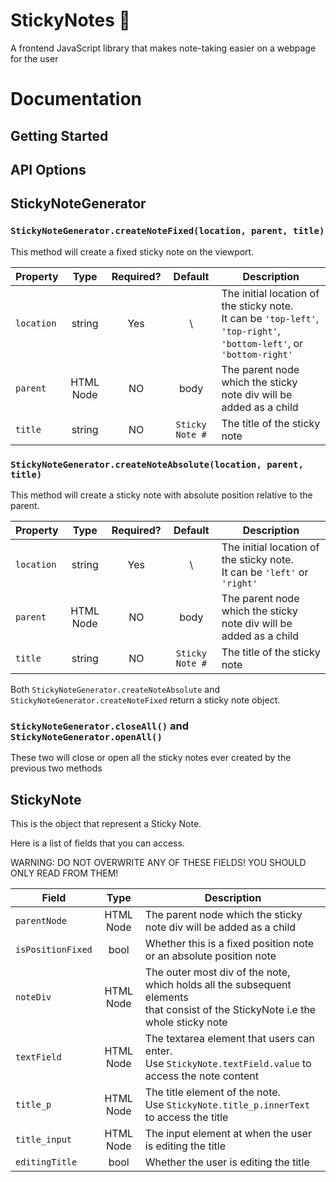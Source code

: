 # StickyNotes 📝
A frontend JavaScript library that makes note-taking easier on a webpage for the user

# Documentation

## Getting Started




## API Options

## StickyNoteGenerator
### `StickyNoteGenerator.createNoteFixed(location, parent, title)`

This method will create a fixed sticky note on the viewport.

| Property    | Type      | Required? | Default  | Description |
| --------------- |:---------:|:---------:|:----------:| ----------- |
| `location`  | string        | Yes | \ | The initial location of the sticky note. <br> It can be `'top-left'`, `'top-right'`, `'bottom-left'`, or `'bottom-right'` |
| `parent`    | HTML Node  | NO  | body | The parent node which the sticky note div will be added as a child |
| `title`     | string        | NO  |  `Sticky Note #` | The title of the sticky note |

### `StickyNoteGenerator.createNoteAbsolute(location, parent, title)`

This method will create a sticky note with absolute position relative to the parent.

| Property    | Type      | Required? | Default  | Description |
| --------------- |:---------:|:---------:|:----------:| ----------- |
| `location`  | string        | Yes | \ | The initial location of the sticky note. <br> It can be `'left'` or `'right'` |
| `parent`    | HTML Node  | NO  | body | The parent node which the sticky note div will be added as a child |
| `title`     | string        | NO  |  `Sticky Note #` | The title of the sticky note |

Both `StickyNoteGenerator.createNoteAbsolute` and `StickyNoteGenerator.createNoteFixed` return a sticky note object.

### `StickyNoteGenerator.closeAll()` and `StickyNoteGenerator.openAll()`

These two will close or open all the sticky notes ever created by the previous two methods


## StickyNote

This is the object that represent a Sticky Note.

Here is a list of fields that you can access. 

WARNING: DO NOT OVERWRITE ANY OF THESE FIELDS! YOU SHOULD ONLY READ FROM THEM!

| Field       		| Type          | Description |
| --------------- |:---------:| ----------- |
| `parentNode`    	| HTML Node | The parent node which the sticky note div will be added as a child |
| `isPositionFixed` | bool      | Whether this is a fixed position note or an absolute position note |
| `noteDiv`         | HTML Node | The outer most div of the note, which holds all the subsequent elements <br> that consist of the StickyNote i.e the whole sticky note |
| `textField`       | HTML Node | The textarea element that users can enter. <br> Use `StickyNote.textField.value` to access the note content |
| `title_p`         | HTML Node | The title element of the note. <br> Use `StickyNote.title_p.innerText` to access the title |
| `title_input`     | HTML Node | The input element at when the user is editing the title |
| `editingTitle`    | bool      | Whether the user is editing the title|